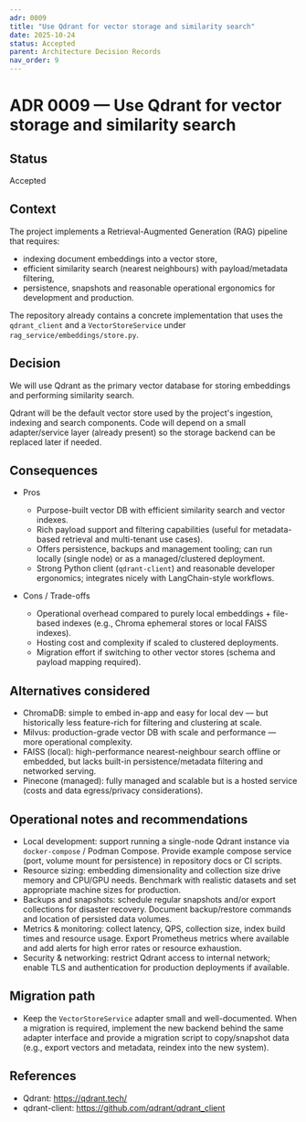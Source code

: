 ```yaml
---
adr: 0009
title: "Use Qdrant for vector storage and similarity search"
date: 2025-10-24
status: Accepted
parent: Architecture Decision Records
nav_order: 9
---
```


# ADR 0009 — Use Qdrant for vector storage and similarity search

## Status

Accepted

## Context

The project implements a Retrieval-Augmented Generation (RAG) pipeline that requires:

- indexing document embeddings into a vector store,
- efficient similarity search (nearest neighbours) with payload/metadata filtering,
- persistence, snapshots and reasonable operational ergonomics for development and production.

The repository already contains a concrete implementation that uses the `qdrant_client` and a `VectorStoreService` under `rag_service/embeddings/store.py`.

## Decision

We will use Qdrant as the primary vector database for storing embeddings and performing similarity search.

Qdrant will be the default vector store used by the project's ingestion, indexing and search components. Code will depend on a small adapter/service layer (already present) so the storage backend can be replaced later if needed.

## Consequences

- Pros
  - Purpose-built vector DB with efficient similarity search and vector indexes.
  - Rich payload support and filtering capabilities (useful for metadata-based retrieval and multi-tenant use cases).
  - Offers persistence, backups and management tooling; can run locally (single node) or as a managed/clustered deployment.
  - Strong Python client (`qdrant-client`) and reasonable developer ergonomics; integrates nicely with LangChain-style workflows.

- Cons / Trade-offs
  - Operational overhead compared to purely local embeddings + file-based indexes (e.g., Chroma ephemeral stores or local FAISS indexes).
  - Hosting cost and complexity if scaled to clustered deployments.
  - Migration effort if switching to other vector stores (schema and payload mapping required).

## Alternatives considered

- ChromaDB: simple to embed in-app and easy for local dev — but historically less feature-rich for filtering and clustering at scale.
- Milvus: production-grade vector DB with scale and performance — more operational complexity.
- FAISS (local): high-performance nearest-neighbour search offline or embedded, but lacks built-in persistence/metadata filtering and networked serving.
- Pinecone (managed): fully managed and scalable but is a hosted service (costs and data egress/privacy considerations).

## Operational notes and recommendations

- Local development: support running a single-node Qdrant instance via `docker-compose` / Podman Compose. Provide example compose service (port, volume mount for persistence) in repository docs or CI scripts.
- Resource sizing: embedding dimensionality and collection size drive memory and CPU/GPU needs. Benchmark with realistic datasets and set appropriate machine sizes for production.
- Backups and snapshots: schedule regular snapshots and/or export collections for disaster recovery. Document backup/restore commands and location of persisted data volumes.
- Metrics & monitoring: collect latency, QPS, collection size, index build times and resource usage. Export Prometheus metrics where available and add alerts for high error rates or resource exhaustion.
- Security & networking: restrict Qdrant access to internal network; enable TLS and authentication for production deployments if available.

## Migration path

- Keep the `VectorStoreService` adapter small and well-documented. When a migration is required, implement the new backend behind the same adapter interface and provide a migration script to copy/snapshot data (e.g., export vectors and metadata, reindex into the new system).

## References

- Qdrant: https://qdrant.tech/
- qdrant-client: https://github.com/qdrant/qdrant_client
